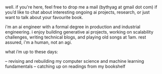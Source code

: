 well. if you're here, feel free to drop me a mail (bythyag at gmail dot com) if you’d like to chat about interesting ongoing ai projects, research, or just want to talk about your favourite book.

i'm an ai engineer with a formal degree in production and industrial engineering. i enjoy building generative ai projects, working on scalability challenges, writing technical blogs, and playing old songs at 1am. rest assured, i'm a human, not an agi.

what i’m up to these days:

– revising and rebuilding my computer science and machine learning fundamentals
– catching up on readings from my bookshelf
